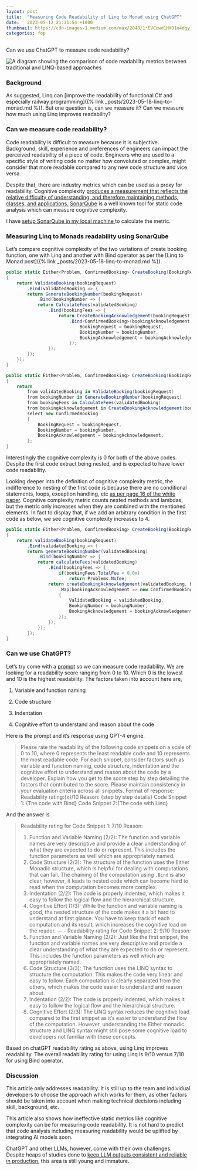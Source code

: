 ```yaml
---
layout: post
title:  "Measuring Code Readability of Linq to Monad using ChatGPT"
date:   2023-05-12 21:31:54 +1000
thumbnail: https://cdn-images-1.medium.com/max/2048/1*EVCcwd1HXO1o4dgy_MqCFA.png
categories: fop
---
```


Can we use ChatGPT to measure code readability?

![A diagram showing the comparison of code readability metrics between traditional and LINQ-based approaches](/images/EVCcwd1HXO1o4dgy_MqCFA.png)

### Background

As suggested, Linq can [improve the readability of functional C# and especially railway programming]({% link _posts/2023-05-18-linq-to-monad.md %}). But one question is, can we measure it? Can we measure how much using Linq improves readability?

### Can we measure code readability?

Code readability is difficult to measure because it is subjective. Background, skill, experience and preferences of engineers can impact the perceived readability of a piece of code. Engineers who are used to a specific style of writing code no matter how convoluted or complex, might consider that more readable compared to any new code structure and vice versa.

Despite that, there are industry metrics which can be used as a proxy for readability. Cognitive complexity [produces a measurement that reflects the relative difficulty of understanding, and therefore maintaining methods, classes, and applications.](https://www.sonarsource.com/resources/cognitive-complexity/) [SonarQube](https://docs.sonarqube.org/latest/user-guide/metric-definitions/) is a well known tool for static code analysis which can measure cognitive complexity.

I have [setup SonarQube in my local machine ](https://medium.com/c-sharp-progarmming/run-sonarqube-locally-b8d6613342c8)to calculate the metric.

### Measuring Linq to Monads readability using SonarQube

Let’s compare cognitive complexity of the two variations of create booking function, one with Linq and another with Bind operator as per the [Linq to Monad post]({% link _posts/2023-05-18-linq-to-monad.md %}).
```c#
public static Either<Problem, ConfirmedBooking> CreateBooking(BookingRequest bookingRequest)
{
    return ValidateBooking(bookingRequest)
        .Bind(validatedBooking => {
        return GenerateBookingNumber(bookingRequest)
            .Bind(bookingNumber => {
            return CalculateFees(validatedBooking)
                .Bind(bookingFees => {
                    return CreateBookingAcknowledgement(bookingRequest, bookingNumber, bookingFees)
                        .Bind<ConfirmedBooking>(bookingAcknowledgement => new ConfirmedBooking {
                            BookingRequest = bookingRequest,
                            BookingNumber = bookingNumber,
                            BookingAcknowledgement = bookingAcknowledgement,
                        });
                });
        });
    });
}
```
```c#
public static Either<Problem, ConfirmedBooking> CreateBooking(BookingRequest bookingRequest)
{
    return 
        from validatedBooking in ValidateBooking(bookingRequest)
        from bookingNumber in GenerateBookingNumber(bookingRequest)
        from bookingFees in CalculateFees(validatedBooking)
        from bookingAcknowledgement in CreateBookingAcknowledgement(bookingRequest, bookingNumber, bookingFees)
        select new ConfirmedBooking
        {
            BookingRequest = bookingRequest,
            BookingNumber = bookingNumber,
            BookingAcknowledgement = bookingAcknowledgement,
        };
}
```
Interestingly the cognitive complexity is 0 for both of the above codes. Despite the first code extract being nested, and is expected to have lower code readability.

Looking deeper into the definition of cognitive complexity metric, the indifference to nesting of the first code is because there are no conditional statements, loops, exception handling, etc [as per page 16 of the white paper](https://www.sonarsource.com/resources/cognitive-complexity/). Cognitive complexity metric counts nested methods and lambdas, but the metric only increases when they are combined with the mentioned elements. In fact to display that, if we add an arbitrary condition in the first code as below, we see cognitive complexity increases to 4.
```c#
public static Either<Problem, ConfirmedBooking> CreateBooking(BookingRequest bookingRequest)
{
    return validateBooking(bookingRequest)
        .Bind(validatedBooking => {
        return generateBookingNumber(validatedBooking)
            .Bind(bookingNumber => {
            return calculateFees(validatedBooking)
                .Bind(bookingFees => {
                    if(bookingFees.TotalFee < 0.0m)
                        return Problems.Nofee;
                return createBookingAcknowledgement(validatedBooking, bookingNumber, bookingFees)
                    .Map(bookingAcknowledgement => new ConfirmedBooking
                    {
                        ValidatedBooking = validatedBooking,
                        BookingNumber = bookingNumber,
                        BookingAcknowledgement = bookingAcknowledgement,
                    });
                });
            });
        });
}
```
### Can we use ChatGPT?

Let’s try come with a [prompt](https://lilianweng.github.io/posts/2023-03-15-prompt-engineering/) so we can measure code readability. We are looking for a readability score ranging from 0 to 10. Which 0 is the lowest and 10 is the highest readability. The factors taken into account here are,

1. Variable and function naming

1. Code structure

1. Indentation

1. Cognitive effort to understand and reason about the code

Here is the prompt and it’s response using GPT-4 engine.
> Please rate the readability of the following code snippets on a scale of 0 to 10, where 0 represents the least readable code and 10 represents the most readable code. For each snippet, consider factors such as variable and function naming, code structure, indentation and the cognitive effort to understand and reason about the code by a developer. Explain how you get to the score step by step detailing the factors that contributed to the score. Please maintain consistency in your evaluation criteria across all snippets.
> Format of response:
> Readability rating:{x}/10
> Reason: {step by step details}
> Code Snippet 1: {The code with Bind}
> Code Snippet 2:{The code with Linq}

And the answer is
> Readability rating for Code Snippet 1: 7/10
Reason:
> 1. Function and Variable Naming (2/2): The function and variable names are very descriptive and provide a clear understanding of what they are expected to do or represent. This includes the function parameters as well which are appropriately named.
> 2. Code Structure (2/3): The structure of the function uses the Either Monadic structure, which is helpful for dealing with computations that can fail. The chaining of the computation using `.Bind` is also clear, however, it leads to nested code which can become hard to read when the computation becomes more complex.
> 3. Indentation (2/2): The code is properly indented, which makes it easy to follow the logical flow and the hierarchical structure.
> 4. Cognitive Effort (1/3): While the function and variable naming is good, the nested structure of the code makes it a bit hard to understand at first glance. You have to keep track of each computation and its result, which increases the cognitive load on the reader.
> — -
> Readability rating for Code Snippet 2: 9/10
Reason:
> 1. Function and Variable Naming (2/2): Just like the first snippet, the function and variable names are very descriptive and provide a clear understanding of what they are expected to do or represent. This includes the function parameters as well which are appropriately named.
> 2. Code Structure (3/3): The function uses the LINQ syntax to structure the computation. This makes the code very linear and easy to follow. Each computation is clearly separated from the others, which makes the code easier to understand and reason about.
> 3. Indentation (2/2): The code is properly indented, which makes it easy to follow the logical flow and the hierarchical structure.
> 4. Cognitive Effort (2/3): The LINQ syntax reduces the cognitive load compared to the first snippet as it’s easier to understand the flow of the computation. However, understanding the Either monadic structure and LINQ syntax might still pose some cognitive load to developers not familiar with these concepts.

Based on chatGPT readability rating as above, using Linq improves readability. The overall readability rating for using Linq is 9/10 versus 7/10 for using Bind operator.

### Discussion

This article only addresses readability. It is still up to the team and individual developers to choose the approach which works for them, as other factors should be taken into account when making technical decisions including skill, background, etc.

This article also shows how ineffective static metrics like cognitive complexity can be for measuring code readability. It is not hard to predict that code analysis including measuring readability would be uplifted by integrating AI models soon.

ChatGPT and other LLMs, however, come with their own challenges. Despite heaps of studies done to [keep LLM outputs consistent and reliable in production](https://huyenchip.com/2023/04/11/llm-engineering.html), this area is still young and immature.
